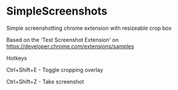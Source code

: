 SimpleScreenshots
=====
Simple screenshotting chrome extension with resizeable crop box  

Based on the 'Test Screenshot Extension' on https://developer.chrome.com/extensions/samples

Hotkeys

Ctrl+Shift+E - Toggle cropping overlay

Ctrl+Shift+Z - Take screenshot
